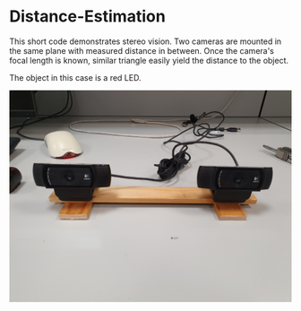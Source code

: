 # Distance-Estimation
This short code demonstrates stereo vision.
Two cameras are mounted in the same plane with measured distance in between.
Once the camera's focal length is known, similar triangle easily yield the distance to the object. 

The object in this case is a red LED.

![](/images/setup.jpg)
